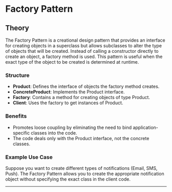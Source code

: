 # Factory Pattern

## Theory

The Factory Pattern is a creational design pattern that provides an interface for creating objects in a superclass but allows subclasses to alter the type of objects that will be created. Instead of calling a constructor directly to create an object, a factory method is used. This pattern is useful when the exact type of the object to be created is determined at runtime.

### Structure
- **Product**: Defines the interface of objects the factory method creates.
- **ConcreteProduct**: Implements the Product interface.
- **Factory**: Contains a method for creating objects of type Product.
- **Client**: Uses the factory to get instances of Product.

### Benefits
- Promotes loose coupling by eliminating the need to bind application-specific classes into the code.
- The code deals only with the Product interface, not the concrete classes.

### Example Use Case
Suppose you want to create different types of notifications (Email, SMS, Push). The Factory Pattern allows you to create the appropriate notification object without specifying the exact class in the client code.

---

